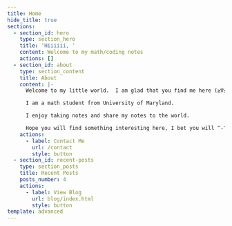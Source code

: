 ```yaml
---
title: Home
hide_title: true
sections:
  - section_id: hero
    type: section_hero
    title: 'Hiiiiii, '
    content: Welcome to my math/coding notes
    actions: []
  - section_id: about
    type: section_content
    title: About
    content: |-
      Welcome to my little world.  I am glad that you find me here (≥∇≤)

      I am a math student from University of Maryland. 

      I enjoy taking notes and share my notes to the world.

      Hope you will find something interesting here, I bet you will ^-^
    actions:
      - label: Contact Me
        url: /contact
        style: button
  - section_id: recent-posts
    type: section_posts
    title: Recent Posts
    posts_number: 4
    actions:
      - label: View Blog
        url: blog/index.html
        style: button
template: advanced
---
```

